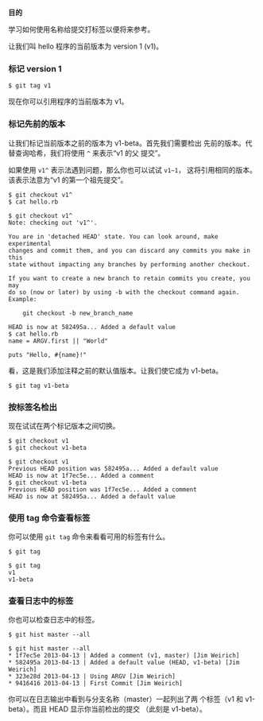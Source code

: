 
**目的**

学习如何使用名称给提交打标签以便将来参考。

让我们叫 hello 程序的当前版本为 version 1 (v1)。

### 标记 version 1

```
$ git tag v1
```

现在你可以引用程序的当前版本为 v1。

### 标记先前的版本

让我们标记当前版本之前的版本为 v1-beta。首先我们需要检出
先前的版本。代替查询哈希，我们将使用 `^` 来表示“v1 的父
提交”。

如果使用 `v1^` 表示法遇到问题，那么你也可以试试 `v1~1`，
这将引用相同的版本。该表示法意为“v1 的第一个祖先提交”。

```
$ git checkout v1^
$ cat hello.rb
```

```
$ git checkout v1^
Note: checking out 'v1^'.

You are in 'detached HEAD' state. You can look around, make experimental
changes and commit them, and you can discard any commits you make in this
state without impacting any branches by performing another checkout.

If you want to create a new branch to retain commits you create, you may
do so (now or later) by using -b with the checkout command again. Example:

    git checkout -b new_branch_name

HEAD is now at 582495a... Added a default value
$ cat hello.rb
name = ARGV.first || "World"

puts "Hello, #{name}!"
```

看，这是我们添加注释之前的默认值版本。让我们使它成为 v1-beta。

```
$ git tag v1-beta
```

### 按标签名检出

现在试试在两个标记版本之间切换。

```
$ git checkout v1
$ git checkout v1-beta
```

```
$ git checkout v1
Previous HEAD position was 582495a... Added a default value
HEAD is now at 1f7ec5e... Added a comment
$ git checkout v1-beta
Previous HEAD position was 1f7ec5e... Added a comment
HEAD is now at 582495a... Added a default value
```

### 使用 tag 命令查看标签

你可以使用 `git tag` 命令来看看可用的标签有什么。

```
$ git tag
```

```
$ git tag
v1
v1-beta
```

### 查看日志中的标签

你也可以检查日志中的标签。

```
$ git hist master --all
```

```
$ git hist master --all
* 1f7ec5e 2013-04-13 | Added a comment (v1, master) [Jim Weirich]
* 582495a 2013-04-13 | Added a default value (HEAD, v1-beta) [Jim Weirich]
* 323e28d 2013-04-13 | Using ARGV [Jim Weirich]
* 9416416 2013-04-13 | First Commit [Jim Weirich]
```

你可以在日志输出中看到与分支名称（master）一起列出了两
个标签（v1 和 v1-beta）。而且 HEAD 显示你当前检出的提交
（此刻是 v1-beta）。
